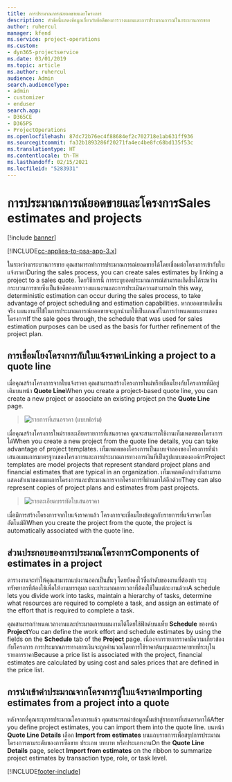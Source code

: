 ```yaml
---
title: การประมาณการณ์ยอดขายและโครงการ
description: หัวข้อนี้แสดงข้อมูลเกี่ยวกับข้อดีของการวางแผนและการประมาณการณ์ในกระบวนการขาย
author: ruhercul
manager: kfend
ms.service: project-operations
ms.custom:
- dyn365-projectservice
ms.date: 03/01/2019
ms.topic: article
ms.author: ruhercul
audience: Admin
search.audienceType:
- admin
- customizer
- enduser
search.app:
- D365CE
- D365PS
- ProjectOperations
ms.openlocfilehash: 87dc72b76ec4f88684ef2c702718e1ab631ff936
ms.sourcegitcommit: fa32b1893286f20271fa4ec4be8fc68bd135f53c
ms.translationtype: HT
ms.contentlocale: th-TH
ms.lasthandoff: 02/15/2021
ms.locfileid: "5283931"
---
```

# <a name="sales-estimates-and-projects"></a><span data-ttu-id="e0870-103">การประมาณการณ์ยอดขายและโครงการ</span><span class="sxs-lookup"><span data-stu-id="e0870-103">Sales estimates and projects</span></span>

[!include [banner](../includes/psa-now-project-operations.md)]

[!INCLUDE[cc-applies-to-psa-app-3.x](../includes/cc-applies-to-psa-app-3x.md)]

<span data-ttu-id="e0870-104">ในระหว่างกระบวนการขาย คุณสามารถทำการประมาณการณ์ยอดขายได้โดยเชื่อมต่อโครงการเข้ากับใบแจ้งราคา</span><span class="sxs-lookup"><span data-stu-id="e0870-104">During the sales process, you can create sales estimates by linking a project to a sales quote.</span></span> <span data-ttu-id="e0870-105">โดยวิธีการนี้ การระบุยอดประมาณการณ์สามารถเกิดขึ้นได้ระหว่างกระบวนการขายซึ่งเป็นข้อดีของการวางแผนงานและการประเมินความสามารถ</span><span class="sxs-lookup"><span data-stu-id="e0870-105">In this way, deterministic estimation can occur during the sales process, to take advantage of project scheduling and estimation capabilities.</span></span> <span data-ttu-id="e0870-106">หากยอดขายเกิดขึ้นจริง แผนงานที่ใข้ในการประมาณการณ์ยอดขายจะถูกนำมาใช้เป็นเกณฑ์ในการกำหนดแผนงานของโครงการ</span><span class="sxs-lookup"><span data-stu-id="e0870-106">If the sale goes through, the schedule that was used for sales estimation purposes can be used as the basis for further refinement of the project plan.</span></span>

## <a name="linking-a-project-to-a-quote-line"></a><span data-ttu-id="e0870-107">การเชื่อมโยงโครงการกับใบแจ้งราคา</span><span class="sxs-lookup"><span data-stu-id="e0870-107">Linking a project to a quote line</span></span>

<span data-ttu-id="e0870-108">เมื่อคุณสร้างโครงการจากใบแจ้งราคา คุณสามารถสร้างโครงการใหม่หรือเชื่อมโยงกับโครงการที่มีอยู่เดิมบนหน้า **Quote Line**</span><span class="sxs-lookup"><span data-stu-id="e0870-108">When you create a project-based quote line, you can create a new project or associate an existing project pn the **Quote Line** page.</span></span> 

> ![รายการที่เสนอราคา (แบบฟอร์ม)](media/project-8.png)
 
<span data-ttu-id="e0870-110">เมื่อคุณสร้างโครงการใหม่รายละเอียดรายการที่เสนอราคา คุณจะสามารถใช้งานเท็มเพลตของโครงการได้</span><span class="sxs-lookup"><span data-stu-id="e0870-110">When you create a new project from the quote line details, you can take advantage of project templates.</span></span> <span data-ttu-id="e0870-111">เท็มเพลตของโครงการเป็นแบบจำลองของโครงการที่นำเสนอแผนการมาตรฐานของโครงการและการประมาณการทางการเงินที่เป็นรูปแบบขององค์กร</span><span class="sxs-lookup"><span data-stu-id="e0870-111">Project templates are model projects that represent standard project plans and financial estimates that are typical in an organization.</span></span> <span data-ttu-id="e0870-112">เท็มเพลตดังกล่าวยังสามารถแสดงสำเนาของแผนการโครงการและประมาณการจากโครงการที่ผ่านมาได้อีกด้วย</span><span class="sxs-lookup"><span data-stu-id="e0870-112">They can also represent copies of project plans and estimates from past projects.</span></span>

> ![รายละเอียดบรรทัดใบเสนอราคา](media/project-9.png)
  
<span data-ttu-id="e0870-114">เมื่อมีการสร้างโครงการจากใบแจ้งราคาแล้ว โครงการจะเชื่อมโยงข้อมูลกับรายการที่แจ้งราคาโดยอัตโนมัติ</span><span class="sxs-lookup"><span data-stu-id="e0870-114">When you create the project from the quote, the project is automatically associated with the quote line.</span></span>

## <a name="components-of-estimates-in-a-project"></a><span data-ttu-id="e0870-115">ส่วนประกอบของการประมาณโครงการ</span><span class="sxs-lookup"><span data-stu-id="e0870-115">Components of estimates in a project</span></span>

<span data-ttu-id="e0870-116">ตารางงานจะทำให้คุณสามารถแบ่งงานออกเป็นขั้นๆ โดยยังคงไว้ซึ่งลำดับของงานที่ต้องทำ ระบุทรัพยากรที่ต้องใช้เพื่อให้งานบรรลุผล และประมาณการเวลาที่ต้องใช้ในแต่ละงานด้วย</span><span class="sxs-lookup"><span data-stu-id="e0870-116">A schedule lets you divide work into tasks, maintain a hierarchy of tasks, determine what resources are required to complete a task, and assign an estimate of the effort that is required to complete a task.</span></span>

<span data-ttu-id="e0870-117">คุณสามารถกำหนดเวลางานและประมาณการแผนงานได้โดยใช้ฟิลด์บนแท็บ **Schedule** ของหน้า **Project**</span><span class="sxs-lookup"><span data-stu-id="e0870-117">You can define the work effort and schedule estimates by using the fields on the **Schedule** tab of the **Project** page.</span></span> <span data-ttu-id="e0870-118">เนื่องจากรายการราคามีความเกี่ยวข้องกับโครงการ การประมาณการทางการเงินจะถูกคำนวณโดยการใช้ราคาต้นทุนและราคาขายที่ระบุในรายการราคา</span><span class="sxs-lookup"><span data-stu-id="e0870-118">Because a price list is associated with the project, financial estimates are calculated by using cost and sales prices that are defined in the price list.</span></span>

## <a name="importing-estimates-from-a-project-into-a-quote"></a><span data-ttu-id="e0870-119">การนำเข้าค่าประมาณจากโครงการสู่ใบแจ้งราคา</span><span class="sxs-lookup"><span data-stu-id="e0870-119">Importing estimates from a project into a quote</span></span>

<span data-ttu-id="e0870-120">หลังจากที่คุณระบุการประมาณโครงการแล้ว คุณสามารถนำข้อมูลนั้นเข้าสู่รายการที่เสนอราคาได้</span><span class="sxs-lookup"><span data-stu-id="e0870-120">After you define project estimates, you can import them into the quote line.</span></span> <span data-ttu-id="e0870-121">บนหน้า **Quote Line Details** เลือก **Import from estimates** บนแถบรายการเพื่อสรุปการประมาณโครงการตามระดับของการซื้อขาย ประเภท บทบาท หรือประเภทงาน</span><span class="sxs-lookup"><span data-stu-id="e0870-121">On the **Quote Line Details** page, select **Import from estimates** on the ribbon to summarize project estimates by transaction type, role, or task level.</span></span>


[!INCLUDE[footer-include](../includes/footer-banner.md)]